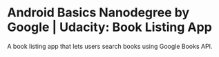 # Android Basics Nanodegree by Google | Udacity: Book Listing App
A book listing app that lets users search books using Google Books API. 
